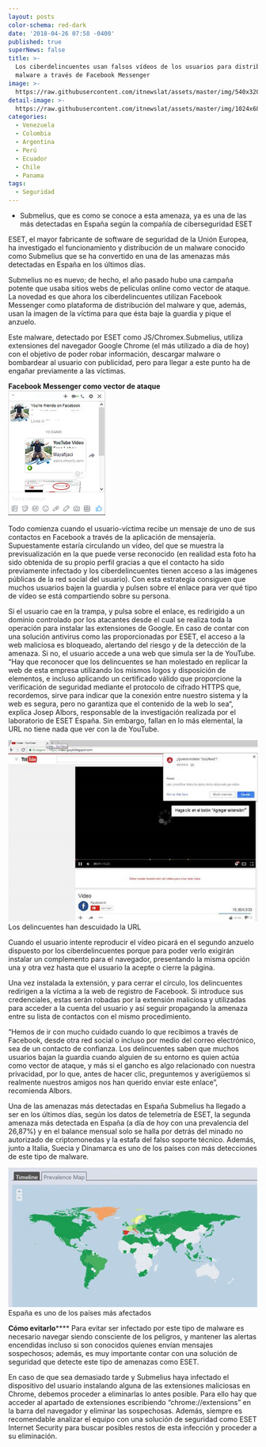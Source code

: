 ```yaml
---
layout: posts
color-schema: red-dark
date: '2018-04-26 07:58 -0400'
published: true
superNews: false
title: >-
  Los ciberdelincuentes usan falsos vídeos de los usuarios para distribuir
  malware a través de Facebook Messenger 
image: >-
  https://raw.githubusercontent.com/itnewslat/assets/master/img/540x320/Malware-p.jpg
detail-image: >-
  https://raw.githubusercontent.com/itnewslat/assets/master/img/1024x680/Malware-g.jpg
categories:
  - Venezuela
  - Colombia
  - Argentina
  - Perú
  - Ecuador
  - Chile
  - Panama
tags:
  - Seguridad
---
```

- Submelius, que es como se conoce a esta amenaza, ya es una de las más detectadas en España según la compañía de ciberseguridad ESET

ESET, el mayor fabricante de software de seguridad de la Unión Europea, ha investigado el funcionamiento y distribución de un malware conocido como Submelius que se ha convertido en una de las amenazas más detectadas en España en los últimos días. 

Submelius no es nuevo; de hecho, el año pasado hubo una campaña potente que usaba sitios webs de películas online como vector de ataque. La novedad es que ahora los ciberdelincuentes utilizan Facebook Messenger como plataforma de distribución del malware y que, además, usan la imagen de la víctima para que ésta baje la guardia y pique el anzuelo. 

Este malware, detectado por ESET como JS/Chromex.Submelius, utiliza extensiones del navegador Google Chrome (el más utilizado a día de hoy) con el objetivo de poder robar información, descargar malware o bombardear al usuario con publicidad, pero para llegar a este punto ha de engañar previamente a las víctimas. 

**Facebook Messenger como vector de ataque**
![Ejemplo de vídeo enviado a la víctima 1](https://raw.githubusercontent.com/itnewslat/assets/master/img/540x320/ESET1.jpg)
 
Todo comienza cuando el usuario-víctima recibe un mensaje de uno de sus contactos en Facebook a través de la aplicación de mensajería. Supuestamente estaría circulando un vídeo, del que se muestra la previsualización en la que puede verse reconocido (en realidad esta foto ha sido obtenida de su propio perfil gracias a que el contacto ha sido previamente infectado y los ciberdelincuentes tienen acceso a las imágenes públicas de la red social del usuario). Con esta estrategia consiguen que muchos usuarios bajen la guardia y pulsen sobre el enlace para ver qué tipo de vídeo se está compartiendo sobre su persona.

Si el usuario cae en la trampa, y pulsa sobre el enlace, es redirigido a un dominio controlado por los atacantes desde el cual se realiza toda la operación para instalar las extensiones de Google. En caso de contar con una solución antivirus como las proporcionadas por ESET, el acceso a la web maliciosa es bloqueado, alertando del riesgo y de la detección de la amenaza. Si no, el usuario accede a una web que simula ser la de YouTube. “Hay que reconocer que los delincuentes se han molestado en replicar la web de esta empresa utilizando los mismos logos y disposición de elementos, e incluso aplicando un certificado válido que proporcione la verificación de seguridad mediante el protocolo de cifrado HTTPS que, recordemos, sirve para indicar que la conexión entre nuestro sistema y la web es segura, pero no garantiza que el contenido de la web lo sea“, explica Josep Albors, responsable de la investigación realizada por el laboratorio de ESET España. Sin embargo, fallan en lo más elemental, la URL no tiene nada que ver con la de YouTube.

 ![](https://raw.githubusercontent.com/itnewslat/assets/master/img/540x320/eset2.jpg)
Los delincuentes han descuidado la URL

Cuando el usuario intente reproducir el vídeo picará en el segundo anzuelo dispuesto por los ciberdelincuentes porque para poder verlo exigirán instalar un complemento para el navegador, presentando la misma opción una y otra vez hasta que el usuario la acepte o cierre la página. 

Una vez instalada la extensión, y para cerrar el círculo, los delincuentes redirigen a la víctima a la web de registro de Facebook. Si introduce sus credenciales, estas serán robadas por la extensión maliciosa y utilizadas para acceder a la cuenta del usuario y así seguir propagando la amenaza entre su lista de contactos con el mismo procedimiento. 

“Hemos de ir con mucho cuidado cuando lo que recibimos a través de Facebook, desde otra red social o incluso por medio del correo electrónico, sea de un contacto de confianza. Los delincuentes saben que muchos usuarios bajan la guardia cuando alguien de su entorno es quien actúa como vector de ataque, y más si el gancho es algo relacionado con nuestra privacidad, por lo que, antes de hacer clic, preguntemos y averigüemos si realmente nuestros amigos nos han querido enviar este enlace”, recomienda Albors.

Una de las amenazas más detectadas en España
Submelius ha llegado a ser en los últimos días, según los datos de telemetría de ESET, la segunda amenaza más detectada en España (a día de hoy con una prevalencia del 26,87%) y en el balance mensual solo se halla por detrás del minado no autorizado de criptomonedas y la estafa del falso soporte técnico. Además, junto a Italia, Suecia y Dinamarca es uno de los países con más detecciones de este tipo de malware. 

 ![](https://raw.githubusercontent.com/itnewslat/assets/master/img/540x320/eset3.jpg)
España es uno de los países más afectados 

**Cómo evitarlo******
Para evitar ser infectado por este tipo de malware es necesario navegar siendo consciente de los peligros, y mantener las alertas encendidas incluso si son conocidos quienes envían mensajes sospechosos; además, es muy importante contar con una solución de seguridad que detecte este tipo de amenazas como ESET. 

En caso de que sea demasiado tarde y Submelius haya infectado el dispositivo del usuario instalando alguna de las extensiones maliciosas en Chrome, debemos proceder a eliminarlas lo antes posible. Para ello hay que acceder al apartado de extensiones escribiendo “chrome://extensions” en la barra del navegador y eliminar las sospechosas. Además, siempre es recomendable analizar el equipo con una solución de seguridad como ESET Internet Security para buscar posibles restos de esta infección y proceder a su eliminación. 


